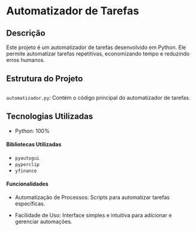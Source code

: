 # Automatizador de Tarefas

## Descrição

Este projeto é um automatizador de tarefas desenvolvido em Python. Ele permite automatizar tarefas repetitivas, economizando tempo e reduzindo erros humanos.

<h2>Estrutura do Projeto<h2></h2>

`automatizador.py`: Contém o código principal do automatizador de tarefas.

## Tecnologias Utilizadas

- Python: 100%

#### Bibliotecas Utilizadas

- `pyautogui`
- `pyperclip`
- `yfinance`

#### Funcionalidades

- Automatização de Processos: Scripts para automatizar tarefas específicas.

- Facilidade de Uso: Interface simples e intuitiva para adicionar e gerenciar automações.
